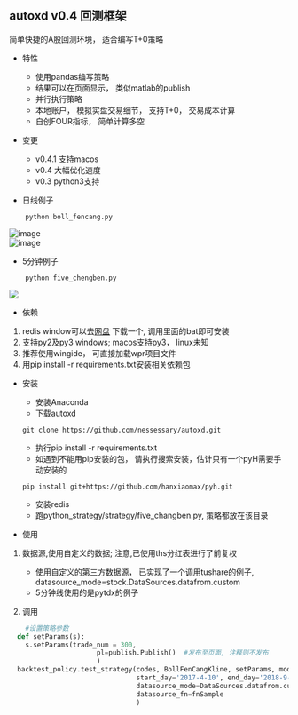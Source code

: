 autoxd v0.4 回测框架
------

简单快捷的A股回测环境， 适合编写T+0策略

- 特性
  * 使用pandas编写策略
  * 结果可以在页面显示， 类似matlab的publish
  * 并行执行策略
  * 本地账户， 模拟实盘交易细节， 支持T+0， 交易成本计算
  * 自创FOUR指标， 简单计算多空

- 变更
  * v0.4.1 支持macos
  * v0.4 大幅优化速度
  * v0.3 python3支持

- 日线例子

```
	python boll_fencang.py
```

   ![image](https://github.com/nessessary/autoxd/raw/master/pics/autoxd_backtest_result.png)<br>
   ![image](https://github.com/nessessary/autoxd/raw/master/pics/autoxd_backtest_result_kline.png)

- 5分钟例子

```
	python five_chengben.py
```

   <img src="https://github.com/nessessary/autoxd/raw/master/pics/five.png"></img>


- 依赖
1. redis
	window可以去[网盘](https://pan.baidu.com/s/1pMoB83h) 下载一个, 调用里面的bat即可安装
2. 支持py2及py3 windows; macos支持py3， linux未知
3. 推荐使用wingide， 可直接加载wpr项目文件
4. 用pip install -r requirements.txt安装相关依赖包

- 安装
  * 安装Anaconda
  * 下载autoxd
  ```
  git clone https://github.com/nessessary/autoxd.git
  ```
  * 执行pip install -r requirements.txt
  * 如遇到不能用pip安装的包， 请执行搜索安装，估计只有一个pyH需要手动安装的
  ```
  pip install git+https://github.com/hanxiaomax/pyh.git
  ```
  * 安装redis
  * 跑python_strategy/strategy/five_changben.py, 策略都放在该目录

- 使用

1. 数据源,使用自定义的数据; 注意,已使用ths分红表进行了前复权<br>
      * 使用自定义的第三方数据源， 已实现了一个调用tushare的例子,
      datasource_mode=stock.DataSources.datafrom.custom
      * 5分钟线使用的是pytdx的例子

2. 调用
```python
    #设置策略参数
  def setParams(s):
  	s.setParams(trade_num = 300,
                      pl=publish.Publish()	#发布至页面, 注释则不发布
                      )
  backtest_policy.test_strategy(codes, BollFenCangKline, setParams, mode=myenum.hisdat_mode,
                                start_day='2017-4-10', end_day='2018-9-15',
                                datasource_mode=DataSources.datafrom.custom,
                                datasource_fn=fnSample
                                )
```
